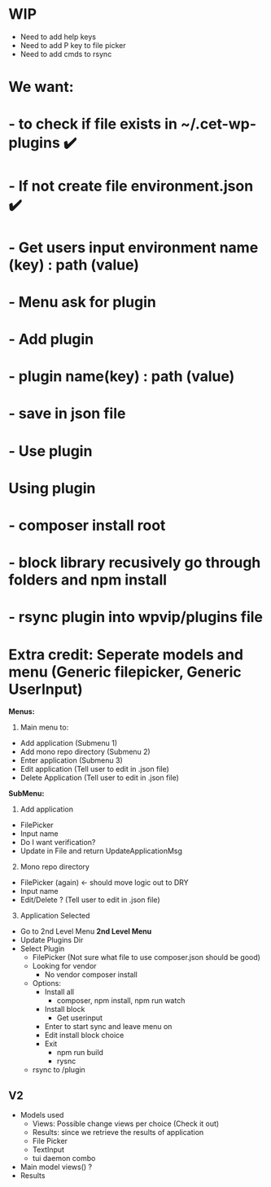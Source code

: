 # WIP
- Need to add help keys
- Need to add P key to file picker
- Need to add cmds to rsync

# We want:
# - to check if file exists in ~/.cet-wp-plugins ✔️
#  - If not create file environment.json ✔️
#  - Get users input environment name (key) : path (value)
# - Menu ask for plugin
#  - Add plugin
#   - plugin name(key) : path (value)
#   - save in json file
#  - Use plugin

# Using plugin
# - composer install root
# - block library recusively go through folders and npm install
# - rsync plugin into wpvip/plugins file

# Extra credit: Seperate models and menu (Generic filepicker, Generic UserInput)

**Menus:**
1) Main menu to:
 - Add application (Submenu 1)
 - Add mono repo directory (Submenu 2)
 - Enter application (Submenu 3)
 - Edit application (Tell user to edit in .json file)
 - Delete Application (Tell user to edit in .json file)

**SubMenu:**
1) Add application
 - FilePicker
 - Input name
  - Do I want verification?
 - Update in File and return UpdateApplicationMsg
2) Mono repo directory
 - FilePicker (again) <- should move logic out to DRY
 - Input name
 - Edit/Delete ? (Tell user to edit in .json file)
3) Application Selected
 - Go to 2nd Level Menu
**2nd Level Menu**
- Update Plugins Dir
- Select Plugin
  - FilePicker (Not sure what file to use composer.json should be good)
  - Looking for vendor
    - No vendor composer install
  - Options:
    - Install all
      - composer, npm install, npm run watch
    - Install block
      - Get userinput
    - Enter to start sync and leave menu on
    - Edit install block choice
    - Exit
      - npm run build
      - rysnc
  - rsync to <application>/plugin

## V2
- Models used
  - Views: Possible change views per choice (Check it out)
  - Results: since we retrieve the results of application
  - File Picker
  - TextInput
  - tui daemon combo
- Main model views() ?
- Results
